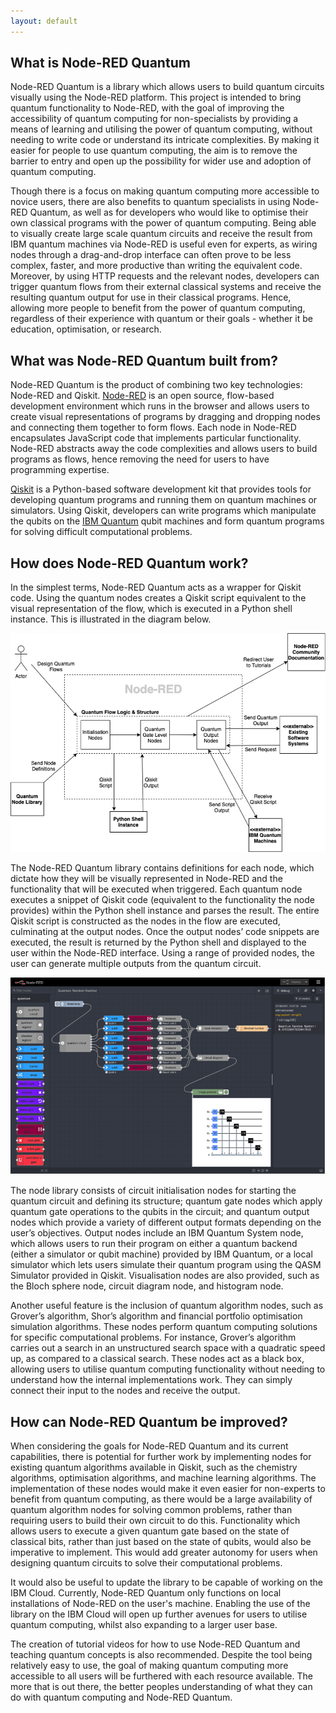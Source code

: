 ```yaml
---
layout: default
---
```


## What is Node-RED Quantum
Node-RED Quantum is a library which allows users to build quantum circuits visually using
the Node-RED platform. This project is intended to bring quantum functionality to Node-RED,
with the goal of improving the accessibility of quantum computing for non-specialists by
providing a means of learning and utilising the power of quantum computing, without needing
to write code or understand its intricate complexities. By making it easier for people to use
quantum computing, the aim is to remove the barrier to entry and open up the possibility for
wider use and adoption of quantum computing.

Though there is a focus on making quantum computing more accessible to novice users,
there are also benefits to quantum specialists in using Node-RED Quantum, as well as for
developers who would like to optimise their own classical programs with the power of quantum
computing. Being able to visually create large scale quantum circuits and receive the result
from IBM quantum machines via Node-RED is useful even for experts, as wiring nodes
through a drag-and-drop interface can often prove to be less complex, faster, and more
productive than writing the equivalent code. Moreover, by using HTTP requests and the
relevant nodes, developers can trigger quantum flows from their external classical systems and
receive the resulting quantum output for use in their classical programs. Hence, allowing more
people to benefit from the power of quantum computing, regardless of their experience with
quantum or their goals - whether it be education, optimisation, or research. 

## What was Node-RED Quantum built from?
Node-RED Quantum is the product of combining two key technologies: Node-RED and Qiskit.
[Node-RED](https://nodered.org/) is an open source, flow-based development environment which runs in the browser
and allows users to create visual representations of programs by dragging and dropping nodes
and connecting them together to form flows. Each node in Node-RED encapsulates JavaScript
code that implements particular functionality. Node-RED abstracts away the code complexities
and allows users to build programs as flows, hence removing the need for users to have
programming expertise.

[Qiskit](qiskit.org) is a Python-based software development kit that provides tools for developing quantum
programs and running them on quantum machines or simulators. Using Qiskit, developers can
write programs which manipulate the qubits on the [IBM Quantum](https://quantum-computing.ibm.com/) qubit machines and form quantum programs for solving difficult computational problems.

## How does Node-RED Quantum work?
In the simplest terms, Node-RED Quantum acts as a wrapper for Qiskit code. Using the
quantum nodes creates a Qiskit script equivalent to the visual representation of the flow, which
is executed in a Python shell instance. This is illustrated in the diagram below.

![Architecture Diagram](images/ArchitectureDiagram.png)

The Node-RED Quantum library contains definitions for each node, which dictate how they
will be visually represented in Node-RED and the functionality that will be executed when
triggered. Each quantum node executes a snippet of Qiskit code (equivalent to the functionality
the node provides) within the Python shell instance and parses the result. The entire Qiskit
script is constructed as the nodes in the flow are executed, culminating at the output nodes.
Once the output nodes’ code snippets are executed, the result is returned by the Python shell
and displayed to the user within the Node-RED interface. Using a range of provided nodes, the
user can generate multiple outputs from the quantum circuit.

![Quantum Random Number Generator](images/RandomNumberGenerator.png)

The node library consists of circuit initialisation nodes for starting the quantum circuit and
defining its structure; quantum gate nodes which apply quantum gate operations to the qubits
in the circuit; and quantum output nodes which provide a variety of different output formats
depending on the user’s objectives. Output nodes include an IBM Quantum System node,
which allows users to run their program on either a quantum backend (either a simulator or
qubit machine) provided by IBM Quantum, or a local simulator which lets users simulate
their quantum program using the QASM Simulator provided in Qiskit. Visualisation nodes
are also provided, such as the Bloch sphere node, circuit diagram node, and histogram node.

Another useful feature is the inclusion of quantum algorithm nodes, such as Grover’s
algorithm, Shor’s algorithm and financial portfolio optimisation simulation algorithms. These
nodes perform quantum computing solutions for specific computational problems. For
instance, Grover’s algorithm carries out a search in an unstructured search space with a
quadratic speed up, as compared to a classical search. These nodes act as a black box,
allowing users to utilise quantum computing functionality without needing to understand
how the internal implementations work. They can simply connect their input to the nodes and
receive the output.

## How can Node-RED Quantum be improved?

When considering the goals for Node-RED Quantum and its current capabilities, there is
potential for further work by implementing nodes for existing quantum algorithms available in
Qiskit, such as the chemistry algorithms, optimisation algorithms, and machine learning
algorithms. The implementation of these nodes would make it even easier for non-experts to
benefit from quantum computing, as there would be a large availability of quantum algorithm
nodes for solving common problems, rather than requiring users to build their own circuit to
do this. Functionality which allows users to execute a given quantum gate based on the state
of classical bits, rather than just based on the state of qubits, would also be imperative to
implement. This would add greater autonomy for users when designing quantum circuits to
solve their computational problems.

It would also be useful to update the library to be capable of working on the IBM Cloud.
Currently, Node-RED Quantum only functions on local installations of Node-RED on the
user's machine. Enabling the use of the library on the IBM Cloud will open up further avenues
for users to utilise quantum computing, whilst also expanding to a larger user base.

The creation of tutorial videos for how to use Node-RED Quantum and teaching quantum
concepts is also recommended. Despite the tool being relatively easy to use, the goal of making
quantum computing more accessible to all users will be furthered with each resource available.
The more that is out there, the better peoples understanding of what they can do with quantum
computing and Node-RED Quantum.